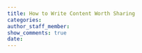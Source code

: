 ```yaml
---
title: How to Write Content Worth Sharing
categories:
author_staff_member:
show_comments: true
date:
---
```

